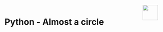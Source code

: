 <img  height="50px" align="right" src="https://apply.holbertonschool.com/holberton-logo.png">

# Python - Almost a circle